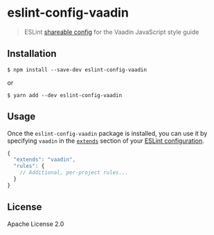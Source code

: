 # eslint-config-vaadin

> ESLint [shareable config](http://eslint.org/docs/developer-guide/shareable-configs.html) for the Vaadin JavaScript style guide


## Installation

```
$ npm install --save-dev eslint-config-vaadin
```

or

```
$ yarn add --dev eslint-config-vaadin
```


## Usage

Once the `eslint-config-vaadin` package is installed, you can use it by specifying `vaadin` in the [`extends`](http://eslint.org/docs/user-guide/configuring#extending-configuration-files) section of your [ESLint configuration](http://eslint.org/docs/user-guide/configuring).

```js
{
  "extends": "vaadin",
  "rules": {
    // Additional, per-project rules...
  }
}
```

## License

Apache License 2.0
